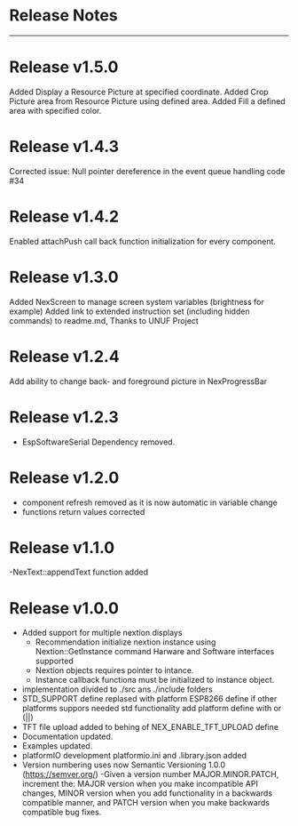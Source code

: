 # Release Notes
--------------------------------------------------------------------------------
# Release v1.5.0
Added Display a Resource Picture at specified coordinate.
Added Crop Picture area from Resource Picture using defined area.
Added Fill a defined area with specified color.

# Release v1.4.3
Corrected issue: Null pointer dereference in the event queue handling code #34 

# Release v1.4.2
Enabled attachPush call back function initialization for every component.

# Release v1.3.0
Added NexScreen to manage screen system variables (brightness for example)
Added link to extended instruction set (including hidden commands) to readme.md, Thanks to UNUF Project

# Release v1.2.4
Add ability to change back- and foreground picture in NexProgressBar

# Release v1.2.3
- EspSoftwareSerial Dependency removed.

# Release v1.2.0
- component refresh removed as it is now automatic in variable change
- functions return values corrected

# Release v1.1.0
-NexText::appendText function added

# Release v1.0.0

- Added support for multiple nextion displays
  - Recommendation initialize nextion instance using Nextion::GetInstance command Harware and Software interfaces supported
  - Nextion objects requires pointer to intance.
  - Instance callback functiona must be initialized to instance object.
- implementation divided to ./src ans ./include folders
- STD_SUPPORT define replased with platform ESP8266 define if other platforms suppors needed std functionality add platform define with or (||)
- TFT file upload added to behing of NEX_ENABLE_TFT_UPLOAD define
- Documentation updated.
- Examples updated.
- platformIO development platformio.ini and .library.json added
- Version numbering uses now Semantic Versioning 1.0.0 (https://semver.org/)
  -Given a version number MAJOR.MINOR.PATCH, increment the:
    MAJOR version when you make incompatible API changes,
    MINOR version when you add functionality in a backwards compatible manner, and
    PATCH version when you make backwards compatible bug fixes.
